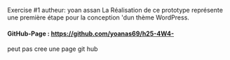 Exercise #1
autheur: yoan assan
La Réalisation de ce prototype représente une première étape pour la conception 'dun thème WordPress.

#### GitHub-Page : https://github.com/yoanas69/h25-4W4- 
peut pas cree une page git hub